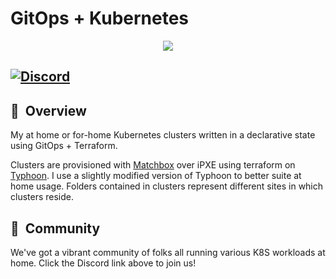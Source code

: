 # GitOps + Kubernetes

<p align="center"><img src="https://i.imgur.com/p1RzXjQ.png"><br></p>

[![Discord](https://img.shields.io/badge/discord-chat-7289DA.svg?maxAge=60&style=flat-square)](https://discord.gg/Yv2gzFy)
---

## :book:&nbsp; Overview

My at home or for-home Kubernetes clusters written in a declarative state using GitOps + Terraform.

Clusters are provisioned with [Matchbox](https://github.com/poseidon/matchbox) over iPXE using terraform on [Typhoon](https://github.com/anthr76/typhoon). I use a slightly modified version of Typhoon to better suite at home usage. Folders contained in clusters represent different sites in which clusters reside.

## :pushpin:&nbsp; Community

We've got a vibrant community of folks all running various K8S workloads at home. Click the Discord link above to join us!